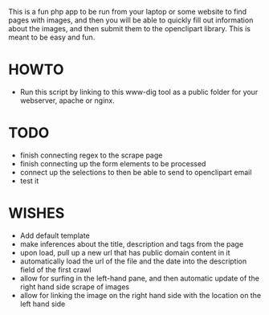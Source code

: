 This is a fun php app to be run from your laptop or some website to
find pages with images, and then you will be able to quickly fill out 
information about the images, and then submit them to the 
openclipart library. This is meant to be easy and fun.

HOWTO
=====

* Run this script by linking to this www-dig tool as a public folder for
  your webserver, apache or nginx.


TODO
====

* finish connecting regex to the scrape page
* finish connecting up the form elements to be processed
* connect up the selections to then be able to send to openclipart email
* test it


WISHES
======

* Add default template
* make inferences about the title, description and tags from the page
* upon load, pull up a new url that has public domain content in it
* automatically load the url of the file and the date into the
  description field of the first crawl
* allow for surfing in the left-hand pane, and then automatic update of
  the right hand side scrape of images
* allow for linking the image on the right hand side with the location
  on the left hand side
